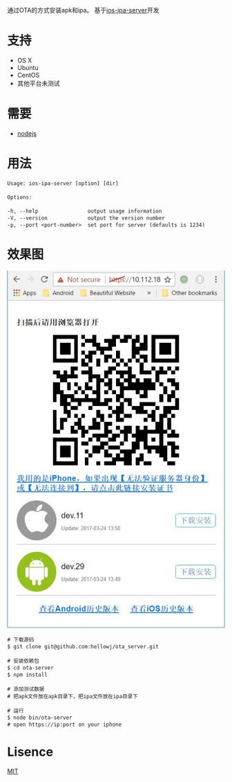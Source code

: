 通过OTA的方式安装apk和ipa。
基于[ios-ipa-server](https://github.com/bumaociyuan/ios-ipa-server)开发


# 支持
* OS X
* Ubuntu
* CentOS
* 其他平台未测试

# 需要
* [nodejs](https://nodejs.org/)


# 用法
```
Usage: ios-ipa-server [option] [dir]

Options:

-h, --help                output usage information
-V, --version             output the version number
-p, --port <port-number>  set port for server (defaults is 1234)
```


# 效果图
![screeshot](screeshot.jpg)


```
# 下载源码
$ git clone git@github.com:hellowj/ota_server.git

# 安装依赖包
$ cd ota-server
$ npm install 

# 添加测试数据
# 把apk文件放在apk目录下，把ipa文件放在ipa目录下

# 运行
$ node bin/ota-server
# open https://ip:port on your iphone
```

# Lisence
[MIT](https://github.com/bumaociyuan/zxIpaServer/blob/master/LICENSE.md)
